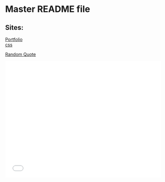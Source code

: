 # Master README file
## Sites:
[Portfolio](https://judacribz.github.io/gh-pages/portfolioPage)   
  [css](portfolioPage/css/)

[Random Quote](https://judacribz.github.io/gh-pages/randomQuote)

<embed src="randomQuote/lab3.pdf" width="500" height="375" type='application/pdf'>
